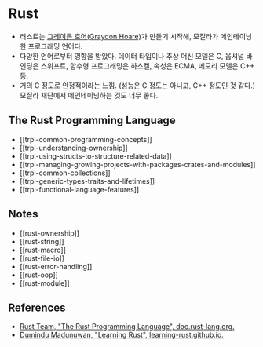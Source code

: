# Rust

* 러스트는 [그레이든 호어(Graydon Hoare)](https://github.com/graydon)가 만들기 시작해, 모질라가 메인테이닝한 프로그래밍 언어다. 
* 다양한 언어로부터 영향을 받았다. 데이터 타입이나 추상 머신 모델은 C, 옵셔널 바인딩은 스위프트, 함수형 프로그래밍은 하스켈, 속성은 ECMA, 메모리 모델은 C++ 등.
* 거의 C 정도로 안정적이라는 느낌. (성능은 C 정도는 아니고, C++ 정도인 것 같다.) 모질라 재단에서 메인테이닝하는 것도 너무 좋다.

## The Rust Programming Language

* [[trpl-common-programming-concepts]]
* [[trpl-understanding-ownership]]
* [[trpl-using-structs-to-structure-related-data]]
* [[trpl-managing-growing-projects-with-packages-crates-and-modules]]
* [[trpl-common-collections]]
* [[trpl-generic-types-traits-and-lifetimes]]
* [[trpl-functional-language-features]]

## Notes

* [[rust-ownership]]
* [[rust-string]]
* [[rust-macro]]
* [[rust-file-io]]
* [[rust-error-handling]]
* [[rust-oop]]
* [[rust-module]]

## References

* [Rust Team, "The Rust Programming Language", doc.rust-lang.org.](https://doc.rust-lang.org/book/)
* [Dumindu Madunuwan, "Learning Rust", learning-rust.github.io.](https://learning-rust.github.io/docs/)
